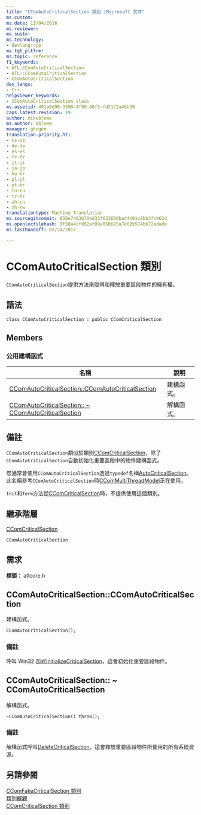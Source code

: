 ```yaml
---
title: "CComAutoCriticalSection 類別 |Microsoft 文件"
ms.custom: 
ms.date: 11/04/2016
ms.reviewer: 
ms.suite: 
ms.technology:
- devlang-cpp
ms.tgt_pltfrm: 
ms.topic: reference
f1_keywords:
- ATL.CComAutoCriticalSection
- ATL::CComAutoCriticalSection
- CComAutoCriticalSection
dev_langs:
- C++
helpviewer_keywords:
- CComAutoCriticalSection class
ms.assetid: 491a9d90-3398-4f90-88f5-fd2172a46b30
caps.latest.revision: 19
author: mikeblome
ms.author: mblome
manager: ghogen
translation.priority.ht:
- cs-cz
- de-de
- es-es
- fr-fr
- it-it
- ja-jp
- ko-kr
- pl-pl
- pt-br
- ru-ru
- tr-tr
- zh-cn
- zh-tw
translationtype: Machine Translation
ms.sourcegitcommit: 050e7483670bd32f633660ba44491c8bb3fc462d
ms.openlocfilehash: 9f58a4cfd02af09a05b625a7e02b574b672adade
ms.lasthandoff: 02/24/2017

---
```

# <a name="ccomautocriticalsection-class"></a>CComAutoCriticalSection 類別
`CComAutoCriticalSection`提供方法來取得和釋放重要區段物件的擁有權。  
  
## <a name="syntax"></a>語法  
  
```
class CComAutoCriticalSection : public CComCriticalSection
```  
  
## <a name="members"></a>Members  
  
### <a name="public-constructors"></a>公用建構函式  
  
|名稱|說明|  
|----------|-----------------|  
|[CComAutoCriticalSection::CComAutoCriticalSection](#ccomautocriticalsection)|建構函式。|  
|[CComAutoCriticalSection:: ~ CComAutoCriticalSection](#dtor)|解構函式。|  
  
## <a name="remarks"></a>備註  
 `CComAutoCriticalSection`類似於類別[CComCriticalSection](../../atl/reference/ccomcriticalsection-class.md)，除了`CComAutoCriticalSection`自動初始化重要區段中的物件建構函式。  
  
 您通常會使用`CComAutoCriticalSection`透過`typedef`名稱[AutoCriticalSection](ccommultithreadmodel-class.md#autocriticalsection)。 此名稱參考`CComAutoCriticalSection`時[CComMultiThreadModel](../../atl/reference/ccommultithreadmodel-class.md)正在使用。  

  
 `Init`和`Term`方法從[CComCriticalSection](../../atl/reference/ccomcriticalsection-class.md)時，不提供使用這個類別。  
  
## <a name="inheritance-hierarchy"></a>繼承階層  
 [CComCriticalSection](../../atl/reference/ccomcriticalsection-class.md)  
  
 `CComAutoCriticalSection`  
  
## <a name="requirements"></a>需求  
 **標頭︰** atlcore.h  
  
##  <a name="a-nameccomautocriticalsectiona--ccomautocriticalsectionccomautocriticalsection"></a><a name="ccomautocriticalsection"></a>CComAutoCriticalSection::CComAutoCriticalSection  
 建構函式。  
  
```
CComAutoCriticalSection();
```  
  
### <a name="remarks"></a>備註  
 呼叫 Win32 函式[InitializeCriticalSection](http://msdn.microsoft.com/library/windows/desktop/ms683472)，這會初始化重要區段物件。  
  
##  <a name="a-namedtora--ccomautocriticalsectionccomautocriticalsection"></a><a name="dtor"></a>CComAutoCriticalSection:: ~ CComAutoCriticalSection  
 解構函式。  
  
```
~CComAutoCriticalSection() throw();
```  
  
### <a name="remarks"></a>備註  
 解構函式呼叫[DeleteCriticalSection](http://msdn.microsoft.com/library/windows/desktop/ms682552)，這會釋放重要區段物件所使用的所有系統資源。  
  
## <a name="see-also"></a>另請參閱  
 [CComFakeCriticalSection 類別](../../atl/reference/ccomfakecriticalsection-class.md)   
 [類別概觀](../../atl/atl-class-overview.md)   
 [CComCriticalSection 類別](../../atl/reference/ccomcriticalsection-class.md)

